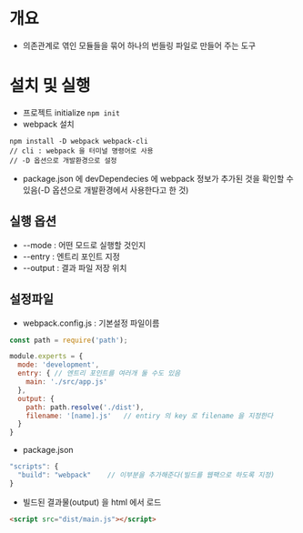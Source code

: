 # 개요
- 의존관계로 엮인 모듈들을 묶어 하나의 번들링 파일로 만들어 주는 도구

# 설치 및 실행
- 프로젝트 initialize
```npm init```
- webpack 설치
```
npm install -D webpack webpack-cli
// cli : webpack 을 터미널 명령어로 사용
// -D 옵션으로 개발환경으로 설정
```
- package.json 에 devDependecies 에 webpack 정보가 추가된 것을 확인할 수 있음(-D 옵션으로 개발환경에서 사용한다고 한 것)

## 실행 옵션
- --mode : 어떤 모드로 실행할 것인지
- --entry : 엔트리 포인트 지정
- --output : 결과 파일 저장 위치

## 설정파일
- webpack.config.js : 기본설정 파일이름
```javascript
const path = require('path');

module.experts = {
  mode: 'development',
  entry: { // 엔트리 포인트를 여러개 둘 수도 있음
    main: './src/app.js'
  },
  output: {
    path: path.resolve('./dist'),
    filename: '[name].js'   // entiry 의 key 로 filename 을 지정한다
  }
}
```
- package.json
```javascript
"scripts": {
  "build": "webpack"    // 이부분을 추가해준다(빌드를 웹팩으로 하도록 지정)
}
```
- 빌드된 결과물(output) 을 html 에서 로드
```html
<script src="dist/main.js"></script>
```
